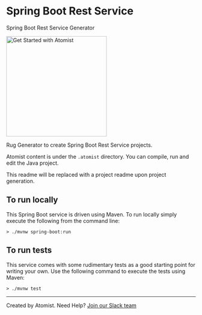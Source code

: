 # Spring Boot Rest Service

Spring Boot Rest Service Generator

[<img src="https://images.atomist.com/button/create-project.png" width="267" alt="Get Started with Atomist"/>](https://api.atomist.com/v1/projects/generators/16271c54-e671-4be6-a30c-084aba8083ed)

Rug Generator to create Spring Boot Rest Service projects.

Atomist content is under the `.atomist` directory. You can compile, run and edit the Java project.

This readme will be replaced with a project readme upon project generation.

To run locally
--------------

This Spring Boot service is driven using Maven. To run locally simply execute the following from the command line:

```shell
> ./mvnw spring-boot:run
```

To run tests
------------

This service comes with some rudimentary tests as a good starting point for writing your own. Use the following command to execute the tests using Maven:

```shell
> ./mvnw test
```

---
Created by Atomist. Need Help? <a href="https://join.atomist.com/">Join our Slack team</a>
